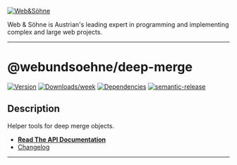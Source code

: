 [![Web&Söhne](https://webundsoehne.com/wp-content/uploads/2016/11/logo.png)](https://webundsoehne.com)

Web & Söhne is Austrian's leading expert in programming and implementing complex and large web projects.

---

# @webundsoehne/deep-merge

[![Version](https://img.shields.io/npm/v/@webundsoehne/deep-merge.svg)](https://npmjs.org/package/@webundsoehne/deep-merge) [![Downloads/week](https://img.shields.io/npm/dw/@webundsoehne/deep-merge.svg)](https://npmjs.org/package/@webundsoehne/deep-merge) [![Dependencies](https://img.shields.io/librariesio/release/npm/@webundsoehne/deep-merge)](https://npmjs.org/package/@webundsoehne/deep-merge) [![semantic-release](https://img.shields.io/badge/%20%20%F0%9F%93%A6%F0%9F%9A%80-semantic--release-e10079.svg)](https://github.com/semantic-release/semantic-release)

## Description

Helper tools for deep merge objects.

- **[Read The API Documentation](./docs/README.md)**
- [Changelog](./CHANGELOG.md)

<!-- toc -->



<!-- tocstop -->

---
